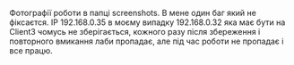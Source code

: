 Фотографії роботи в папці screenshots.
В мене один баг який не фіксаєтся. IP 192.168.0.35 в моєму випадку 192.168.0.32 яка має бути на Client3 чомусь не зберігається, кожного разу після збереження і повторного вмикання лаби пропадає, але під час роботи не пропадає і все працю.
